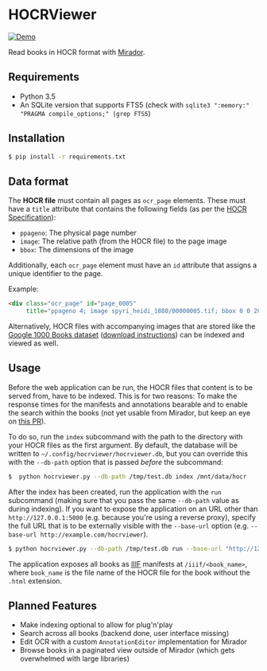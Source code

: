 # HOCRViewer

[![Demo](https://thumbs.gfycat.com/TameThornyAsianpiedstarling-size_restricted.gif)](https://gfycat.com/TameThornyAsianpiedstarling)

Read books in HOCR format with [Mirador](http://projectmirador.org/).

## Requirements
- Python 3.5
- An SQLite version that supports FTS5 (check with
  `sqlite3 ":memory:" "PRAGMA compile_options;" |grep FTS5`)

## Installation
```bash
$ pip install -r requirements.txt
```

## Data format
The **HOCR file** must contain all pages as `ocr_page` elements. These must have
a `title` attribute that contains the following fields (as per the
[HOCR Specification](http://kba.github.io/hocr-spec/1.2/)):

- `ppageno`: The physical page number
- `image`: The relative path (from the HOCR file) to the page image
- `bbox`: The dimensions of the image

Additionally, each `ocr_page` element must have an `id` attribute that
assigns a unique identifier to the page.

Example:
```html
<div class="ocr_page" id="page_0005"
     title="ppageno 4; image spyri_heidi_1880/00000005.tif; bbox 0 0 2013 2985"/>
```

Alternatively, HOCR files with accompanying images that are stored like the
[Google 1000 Books dataset](http://commondatastorage.googleapis.com/books/icdar2007/README.txt)
([download instructions](http://yaroslavvb.blogspot.de/2011/11/google1000-dataset_09.html))
can be indexed and viewed as well.

## Usage
Before the web application can be run, the HOCR files that content is to be
served from, have to be indexed. This is for two reasons: To make the
response times for the manifests and annotations bearable and to enable
the search within the books (not yet usable from Mirador, but keep an eye
on [this PR](https://github.com/ProjectMirador/mirador/pull/995)).

To do so, run the `index` subcommand with the path to the directory with
your HOCR  files as the first argument. By default, the database will be
written to `~/.config/hocrviewer/hocrviewer.db`, but you can override this
with the `--db-path` option that is passed *before* the subcommand:

```bash
$  python hocrviewer.py --db-path /tmp/test.db index /mnt/data/hocr
```

After the index has been created, run the application with the `run` subcommand
(making sure that you pass the same `--db-path` value as during indexing).
If you want to expose the application on an URL other than
`http://127.0.0.1:5000` (e.g. because you're using a reverse proxy), specify
the full URL that is to be externally visible with the `--base-url` option
(e.g. `--base-url http://example.com/hocrviewer`).

```bash
$ python hocrviewer.py --db-path /tmp/test.db run --base-url "http://127.0.0.1:5000"
```

The application exposes all books as [IIIF](https://iiif.io) manifests at
`/iiif/<book_name>`, where `book_name` is the file name of the HOCR file
for the book without the `.html` extension.

## Planned Features
- Make indexing optional to allow for plug'n'play
- Search across all books (backend done, user interface missing)
- Edit OCR with a custom `AnnotationEditor` implementation for Mirador
- Browse books in a paginated view outside of Mirador (which gets overwhelmed
  with large libraries)
